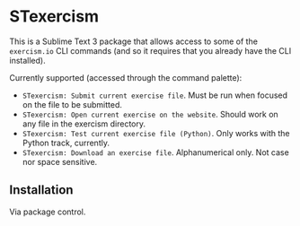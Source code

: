 # STexercism

This is a Sublime Text 3 package that allows access to some of the `exercism.io` CLI commands (and so it requires that you already have the CLI installed).

Currently supported (accessed through the command palette):
- `STexercism: Submit current exercise file`. Must be run when focused on the file to be submitted.
- `STexercism: Open current exercise on the website`. Should work on any file in the exercism directory.
- `STexercism: Test current exercise file (Python)`. Only works with the Python track, currently.
- `STexercism: Download an exercise file`. Alphanumerical only. Not case nor space sensitive.
## Installation

Via package control.